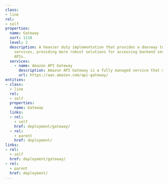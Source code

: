 ```yaml
---
class:
- line
rel:
- self
properties:
  name: Gateway
  sort: 1118
  level: 2
  description: A heavier duty implementation that provides a doorway to new or existing
    services, providing more robust solutions for accessing backend services via web
    APIs.
  services:
    - name: Amazon API Gateway
      description: Amazon API Gateway is a fully managed service that makes it easy for developers to create, publish, maintain, monitor, and secure APIs at any scale. With a few clicks in the AWS Management Console, you can create an API that acts as a “front door” for applications to access data, business logic, or functionality from your back-end services, such as workloads running on Amazon Elastic Compute Cloud (Amazon EC2), code running on AWS Lambda, or any web application.
      url: https://aws.amazon.com/api-gateway/   
entities:
- class:
  - line
  rel:
  - self
  properties:
    name: Gateway
  links:
  - rel:
    - self
    href: deployment/gateway/
  - rel:
    - parent
    href: deployment/
links:
- rel:
  - self
  href: deployment/gateway/
- rel:
  - parent
  href: deployment/
...
```

